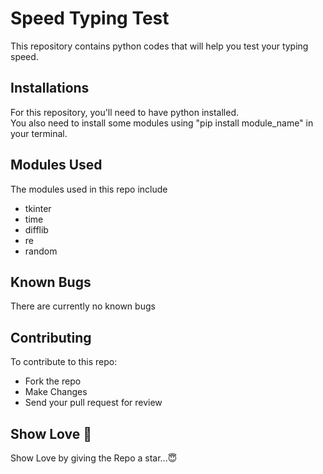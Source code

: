 # Speed Typing Test 
This repository contains python codes that will help you test your typing speed.

## Installations
For this repository, you'll need to have python installed.<br>
You also need to install some modules using "pip install module_name" in your terminal.

## Modules Used
The modules used in this repo include
- tkinter
- time
- difflib
- re
- random

## Known Bugs
There are currently no known bugs

## Contributing
To contribute to this repo:
- Fork the repo
- Make Changes
- Send your pull request for review

## Show Love 💓
Show Love by giving the Repo a star...😇
